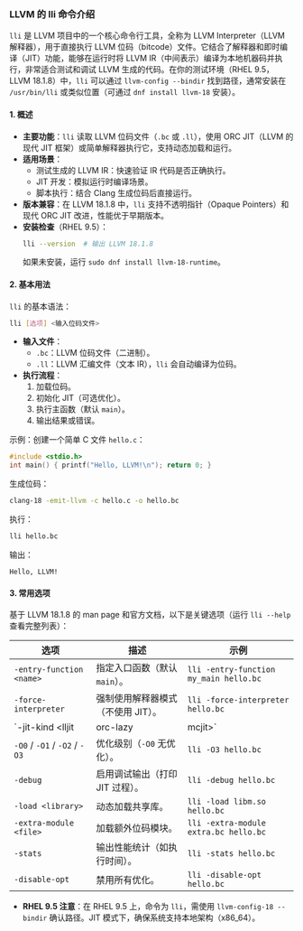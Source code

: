 ### LLVM 的 lli 命令介绍

`lli` 是 LLVM 项目中的一个核心命令行工具，全称为 LLVM Interpreter（LLVM 解释器），用于直接执行 LLVM 位码（bitcode）文件。它结合了解释器和即时编译（JIT）功能，能够在运行时将 LLVM IR（中间表示）编译为本地机器码并执行，非常适合测试和调试 LLVM 生成的代码。在你的测试环境（RHEL 9.5，LLVM 18.1.8）中，`lli` 可以通过 `llvm-config --bindir` 找到路径，通常安装在 `/usr/bin/lli` 或类似位置（可通过 `dnf install llvm-18` 安装）。

#### 1. 概述
- **主要功能**：`lli` 读取 LLVM 位码文件（`.bc` 或 `.ll`），使用 ORC JIT（LLVM 的现代 JIT 框架）或简单解释器执行它，支持动态加载和运行。
- **适用场景**：
  - 测试生成的 LLVM IR：快速验证 IR 代码是否正确执行。
  - JIT 开发：模拟运行时编译场景。
  - 脚本执行：结合 Clang 生成位码后直接运行。
- **版本兼容**：在 LLVM 18.1.8 中，`lli` 支持不透明指针（Opaque Pointers）和现代 ORC JIT 改进，性能优于早期版本。
- **安装检查**（RHEL 9.5）：
  ```bash
  lli --version  # 输出 LLVM 18.1.8
  ```
  如果未安装，运行 `sudo dnf install llvm-18-runtime`。

#### 2. 基本用法
`lli` 的基本语法：
```bash
lli [选项] <输入位码文件>
```
- **输入文件**：
  - `.bc`：LLVM 位码文件（二进制）。
  - `.ll`：LLVM 汇编文件（文本 IR），`lli` 会自动编译为位码。
- **执行流程**：
  1. 加载位码。
  2. 初始化 JIT（可选优化）。
  3. 执行主函数（默认 `main`）。
  4. 输出结果或错误。

示例：创建一个简单 C 文件 `hello.c`：
```c
#include <stdio.h>
int main() { printf("Hello, LLVM!\n"); return 0; }
```
生成位码：
```bash
clang-18 -emit-llvm -c hello.c -o hello.bc
```
执行：
```bash
lli hello.bc
```
输出：
```
Hello, LLVM!
```

#### 3. 常用选项
基于 LLVM 18.1.8 的 man page 和官方文档，以下是关键选项（运行 `lli --help` 查看完整列表）：

| 选项                               | 描述                               | 示例                                   |
| ---------------------------------- | ---------------------------------- | -------------------------------------- |
| `-entry-function <name>`           | 指定入口函数（默认 `main`）。      | `lli -entry-function my_main hello.bc` |
| `-force-interpreter`               | 强制使用解释器模式（不使用 JIT）。 | `lli -force-interpreter hello.bc`      |
| `-jit-kind <lljit|orc-lazy|mcjit>` | 指定 JIT 引擎（默认 `lljit`）。    | `lli -jit-kind orc-lazy hello.bc`      |
| `-O0` / `-O1` / `-O2` / `-O3`      | 优化级别（`-O0` 无优化）。         | `lli -O3 hello.bc`                     |
| `-debug`                           | 启用调试输出（打印 JIT 过程）。    | `lli -debug hello.bc`                  |
| `-load <library>`                  | 动态加载共享库。                   | `lli -load libm.so hello.bc`           |
| `-extra-module <file>`             | 加载额外位码模块。                 | `lli -extra-module extra.bc hello.bc`  |
| `-stats`                           | 输出性能统计（如执行时间）。       | `lli -stats hello.bc`                  |
| `-disable-opt`                     | 禁用所有优化。                     | `lli -disable-opt hello.bc`            |

- **RHEL 9.5 注意**：在 RHEL 9.5 上，命令为 `lli`，需使用 `llvm-config-18 --bindir` 确认路径。JIT 模式下，确保系统支持本地架构（x86_64）。

